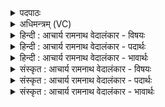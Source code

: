 <details><summary>पदपाठः</summary>

उ꣡प꣢꣯। उ꣣। सु꣢। जा꣣त꣢म्। अ꣣प्तु꣡र꣢म्। गो꣡भिः꣢꣯। भ꣣ङ्ग꣢म्। प꣡रि꣢꣯ष्कृतम्। प꣡रि꣢꣯। कृ꣣तम्। इ꣡न्दु꣢꣯म्। दे꣣वाः꣢। अ꣣यासिषुः। १३३५।
</details>

<details><summary>अधिमन्त्रम् (VC)</summary>

- पवमानः सोमः
- अहमीयुराङ्गिरसः
- गायत्री
- षड्जः
</details>

<details><summary>हिन्दी : आचार्य रामनाथ वेदालंकार - विषयः</summary>

प्रथम ऋचा की व्याख्या पूर्वार्चिक में ४८७ क्रमाङ्क पर परमात्मा की प्राप्ति के विषय में और उत्तरार्चिक में ७६२ क्रमाङ्क पर जीवात्मा तथा राजा के विषय में की जा चुकी है। यहाँ परमात्मा और चन्द्रमा का विषय वर्णित करते हैं।
</details>

<details><summary>हिन्दी : आचार्य रामनाथ वेदालंकार - पदार्थः</summary>

पदार्थान्वयभाषाः -  प्रथम—परमात्मा के पक्ष में। (सुजातम्) सुप्रसिद्ध, (अप्तुरम्) व्यापक चन्द्र, सूर्य, ग्रह, नक्षत्र आदि लोकों को वेग से चलानेवाले, (गोभिः) वेद-वाणियों से (भङ्गम्) काम, क्रोध आदि रिपुओं के भञ्जक, (परिष्कृतम्) गुणों से अलङ्कृत, (इन्दुम्) तेज से दीप्त वा आनन्द-रसों से भिगोनेवाले परमात्मा को (देवाः) विद्वान् लोग वा आत्मा, मन, बुद्धि, प्राण आदि बल की प्राप्ति के लिए (उप उ अयासिषुः) प्राप्त करते हैं ॥ द्वितीय—चन्द्रमा के पक्ष में (सुजातम्) पृथिवी के सुपुत्र, (अप्तुरम्) अन्तरिक्ष में पृथिवी और सूर्य के चारों ओर दौड़नेवाले, (गोभिः भङ्गम्) कहीं भूमियों में दरार पड़े हुए और कहीं (परिष्कृतम्) परिष्कृत अर्थात् समतल (इन्दुम्) चन्द्रमा को (देवाः) सूर्य-किरणें (अयासिषुः) प्रकाशित करने के लिए प्राप्त करती हैं ॥१॥ इस मन्त्र में श्लेषालङ्कार है ॥१॥
</details>

<details><summary>हिन्दी : आचार्य रामनाथ वेदालंकार - भावार्थः</summary>

भावार्थभाषाः -  जैसे सब जड़ पदार्थ और चेतन प्राणी जगदीश्वर के आश्रय से रहते हैं,वैसे ही हमारे सौर लोक के मङ्गल,बुध,पृथिवी,चन्द्रमा आदि ग्रह-उपग्रह सूर्य के आश्रय से रहते हैं और सूर्य भी जगदीश्वर के अधीन है ॥१॥
</details>

<details><summary>संस्कृत : आचार्य रामनाथ वेदालंकार - विषयः</summary>

तत्र प्रथमा ऋक् पूर्वार्चिके ४८७ क्रमाङ्के परमात्मप्राप्तिविषये उत्तरार्चिके ७६२ क्रमाङ्के च जीवात्मनृपत्योर्विषये व्याख्यातपूर्वा। अत्र परमात्मचन्द्रमसोर्विषय उच्यते।
</details>

<details><summary>संस्कृत : आचार्य रामनाथ वेदालंकार - पदार्थः</summary>

पदार्थान्वयभाषाः -  प्रथमः—परमात्मपरः। (सु जातम्) सुप्रसिद्धम्, (अप्तुरम्) अपः व्यापकान् चन्द्रसूर्यग्रहनक्षत्रादिलोकान् त्वरयति वेगेन चालयतीति तम्, (गोभिः) वेदवाग्भिः (भङ्गम्) कामक्रोधादिरिपूणां भञ्जकम्, (परिष्कृतम्) गुणैरलङ्कृतम्। [संपर्युपेभ्यः करोतौ भूषणे। अ० ६।१।१३७ इत्यनेन परिपूर्वात् करोतेः भूषणेऽर्थे सुडागमः।] (इन्दुम्) तेजसा दीप्तम्, आनन्दरसैः क्लेदकं परमात्मानम्। [इन्दुः इन्धेरुनत्तेर्वा। निरु० १०।४०।] (देवाः) विद्वांसो जना आत्ममनोबुद्धिप्राणादयो वा, बलप्राप्त्यर्थम् (उप उ अयासिषुः) उपगच्छन्ति ॥ द्वितीयः—चन्द्रपरः। (सुजातम्) पृथिव्याः सुपुत्रम्, (अप्तुरम्) अप्सु अन्तरिक्षे त्वरते पृथिवीं सूर्यं च परितो धावतीति अप्तुरः तम्। [आपः इत्यन्तरिक्षनामसु पठितम्। निघं० १।३।] (गोभिः भङ्गम्) क्वचिद् भग्नभूमिकम्, क्वचिच्च (परिष्कृतम्) समतलम् (इन्दुम्) चन्द्रमसम् (देवाः) सूर्यकिरणाः (अयासिषुः) प्रकाशनार्थं गच्छन्ति ॥१॥ अत्र श्लेषालङ्कारः ॥१॥
</details>

<details><summary>संस्कृत : आचार्य रामनाथ वेदालंकार - भावार्थः</summary>

भावार्थभाषाः -  यथा सर्वे जडपदार्थाश्चेतनाः प्राणिनश्च जगदीश्वरमाश्रयन्ते तथाऽस्माकं सौरलोकस्य मङ्गलबुधपृथिवीचन्द्रादयो ग्रहोपग्रहाः सूर्यमाश्रयन्ते सूर्यश्चापि जगदीश्वराधीनः ॥१॥
</details>